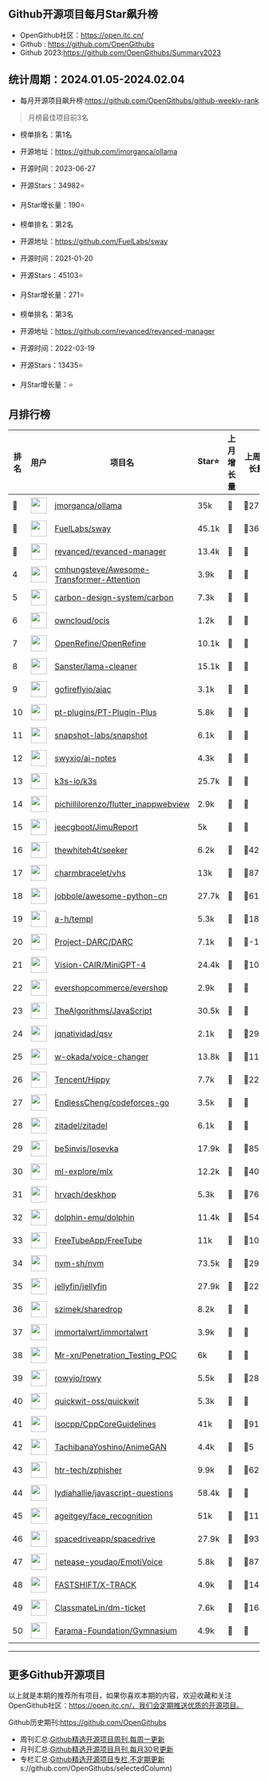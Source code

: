 ## Github开源项目每月Star飙升榜

- OpenGithub社区：https://open.itc.cn/
- Github : https://github.com/OpenGithubs
- Github 2023:https://github.com/OpenGithubs/Summary2023

## 统计周期：2024.01.05-2024.02.04

- 每月开源项目飙升榜:https://github.com/OpenGithubs/github-weekly-rank


> 月榜最佳项目前3名

- 榜单排名：第1名
- 开源地址：https://github.com/jmorganca/ollama
- 开源时间：2023-06-27
- 开源Stars：34982⭐
- 月Star增长量：190⭐

- 榜单排名：第2名
- 开源地址：https://github.com/FuelLabs/sway
- 开源时间：2021-01-20
- 开源Stars：45103⭐
- 月Star增长量：271⭐

- 榜单排名：第3名
- 开源地址：https://github.com/revanced/revanced-manager
- 开源时间：2022-03-19
- 开源Stars：13435⭐
- 月Star增长量：⭐



## 月排行榜

| 排名        |  用户     |  项目名          | Star⭐          | 上月增长量   | 上周增长量      |  开源时间   |
|------------|------------|---------------|---------------- |--------------|----------------|------------|
| 🥇 | <img src="https://avatars.githubusercontent.com/u/151674099?v=4" alt="" size="32" height="32" width="32" data-view-component="true" class="avatar circle"> | [jmorganca/ollama](https://github.com/jmorganca/ollama)| 35k | 🔺 | 🔺2732 | 2023-06-27 |
| 🥈 | <img src="https://avatars.githubusercontent.com/u/55993183?v=4" alt="" size="32" height="32" width="32" data-view-component="true" class="avatar circle"> | [FuelLabs/sway](https://github.com/FuelLabs/sway)| 45.1k | 🔺 | 🔺3627 | 2021-01-20 |
| 🥉 | <img src="https://avatars.githubusercontent.com/u/101597779?v=4" alt="" size="32" height="32" width="32" data-view-component="true" class="avatar circle"> | [revanced/revanced-manager](https://github.com/revanced/revanced-manager)| 13.4k | 🔺 | 🔺 | 2022-03-19 |
| 4 | <img src="https://avatars.githubusercontent.com/u/17039429?u=69203ba464f80cbc3f3672ce6c50a02949aa26e5&v=4" alt="" size="32" height="32" width="32" data-view-component="true" class="avatar circle"> | [cmhungsteve/Awesome-Transformer-Attention](https://github.com/cmhungsteve/Awesome-Transformer-Attention)| 3.9k | 🔺 | 🔺 | 2021-09-15 |
| 5 | <img src="https://avatars.githubusercontent.com/u/25179978?v=4" alt="" size="32" height="32" width="32" data-view-component="true" class="avatar circle"> | [carbon-design-system/carbon](https://github.com/carbon-design-system/carbon)| 7.3k | 🔺 | 🔺 | 2017-03-13 |
| 6 | <img src="https://avatars.githubusercontent.com/u/1645051?v=4" alt="" size="32" height="32" width="32" data-view-component="true" class="avatar circle"> | [owncloud/ocis](https://github.com/owncloud/ocis)| 1.2k | 🔺 | 🔺 | 2019-08-15 |
| 7 | <img src="https://avatars.githubusercontent.com/u/2538880?v=4" alt="" size="32" height="32" width="32" data-view-component="true" class="avatar circle"> | [OpenRefine/OpenRefine](https://github.com/OpenRefine/OpenRefine)| 10.1k | 🔺 | 🔺 | 2012-10-15 |
| 8 | <img src="https://avatars.githubusercontent.com/u/3998421?v=4" alt="" size="32" height="32" width="32" data-view-component="true" class="avatar circle"> | [Sanster/lama-cleaner](https://github.com/Sanster/lama-cleaner)| 15.1k | 🔺 | 🔺 | 2021-11-15 |
| 9 | <img src="https://avatars.githubusercontent.com/u/100200663?v=4" alt="" size="32" height="32" width="32" data-view-component="true" class="avatar circle"> | [gofireflyio/aiac](https://github.com/gofireflyio/aiac)| 3.1k | 🔺 | 🔺 | 2022-12-07 |
| 10 | <img src="https://avatars.githubusercontent.com/u/96382350?v=4" alt="" size="32" height="32" width="32" data-view-component="true" class="avatar circle"> | [pt-plugins/PT-Plugin-Plus](https://github.com/pt-plugins/PT-Plugin-Plus)| 5.8k | 🔺 | 🔺 | 2018-12-16 |
| 11 | <img src="https://avatars.githubusercontent.com/u/72904068?v=4" alt="" size="32" height="32" width="32" data-view-component="true" class="avatar circle"> | [snapshot-labs/snapshot](https://github.com/snapshot-labs/snapshot)| 6.1k | 🔺 | 🔺 | 2020-08-22 |
| 12 | <img src="https://avatars.githubusercontent.com/u/6764957?u=97ad815028595b73b06ee4b0510e66bbe391228d&v=4" alt="" size="32" height="32" width="32" data-view-component="true" class="avatar circle"> | [swyxio/ai-notes](https://github.com/swyxio/ai-notes)| 4.3k | 🔺 | 🔺 | 2022-09-04 |
| 13 | <img src="https://avatars.githubusercontent.com/u/49319725?v=4" alt="" size="32" height="32" width="32" data-view-component="true" class="avatar circle"> | [k3s-io/k3s](https://github.com/k3s-io/k3s)| 25.7k | 🔺 | 🔺 | 2018-05-31 |
| 14 | <img src="https://avatars.githubusercontent.com/u/5956938?u=c14e820e3339502e79b757561f4272bdde3d7691&v=4" alt="" size="32" height="32" width="32" data-view-component="true" class="avatar circle"> | [pichillilorenzo/flutter_inappwebview](https://github.com/pichillilorenzo/flutter_inappwebview)| 2.9k | 🔺 | 🔺 | 2018-09-14 |
| 15 | <img src="https://avatars.githubusercontent.com/u/86360035?v=4" alt="" size="32" height="32" width="32" data-view-component="true" class="avatar circle"> | [jeecgboot/JimuReport](https://github.com/jeecgboot/JimuReport)| 5k | 🔺 | 🔺 | 2019-12-05 |
| 16 | <img src="https://avatars.githubusercontent.com/u/36354846?u=99d06a9237c301569774dac1c70218d5c032773a&v=4" alt="" size="32" height="32" width="32" data-view-component="true" class="avatar circle"> | [thewhiteh4t/seeker](https://github.com/thewhiteh4t/seeker)| 6.2k | 🔺 | 🔺42 | 2018-07-16 |
| 17 | <img src="https://avatars.githubusercontent.com/u/57376114?v=4" alt="" size="32" height="32" width="32" data-view-component="true" class="avatar circle"> | [charmbracelet/vhs](https://github.com/charmbracelet/vhs)| 13k | 🔺 | 🔺87 | 2022-07-19 |
| 18 | <img src="https://avatars.githubusercontent.com/u/8531823?v=4" alt="" size="32" height="32" width="32" data-view-component="true" class="avatar circle"> | [jobbole/awesome-python-cn](https://github.com/jobbole/awesome-python-cn)| 27.7k | 🔺 | 🔺61 | 2015-11-03 |
| 19 | <img src="https://avatars.githubusercontent.com/u/1029947?u=81870ddb3da5cbf268b13e9f0409caf08c5fa9f2&v=4" alt="" size="32" height="32" width="32" data-view-component="true" class="avatar circle"> | [a-h/templ](https://github.com/a-h/templ)| 5.3k | 🔺 | 🔺187 | 2021-04-11 |
| 20 | <img src="https://avatars.githubusercontent.com/u/119692878?v=4" alt="" size="32" height="32" width="32" data-view-component="true" class="avatar circle"> | [Project-DARC/DARC](https://github.com/Project-DARC/DARC)| 7.1k | 🔺 | 🔺-14 | 2023-03-28 |
| 21 | <img src="https://avatars.githubusercontent.com/u/61346166?v=4" alt="" size="32" height="32" width="32" data-view-component="true" class="avatar circle"> | [Vision-CAIR/MiniGPT-4](https://github.com/Vision-CAIR/MiniGPT-4)| 24.4k | 🔺 | 🔺109 | 2023-04-16 |
| 22 | <img src="https://avatars.githubusercontent.com/u/83757778?u=bc6a50c3a111538fb01f4cdba01ea4d524f522ee&v=4" alt="" size="32" height="32" width="32" data-view-component="true" class="avatar circle"> | [evershopcommerce/evershop](https://github.com/evershopcommerce/evershop)| 2.9k | 🔺 | 🔺 | 2021-05-06 |
| 23 | <img src="https://avatars.githubusercontent.com/u/20487725?v=4" alt="" size="32" height="32" width="32" data-view-component="true" class="avatar circle"> | [TheAlgorithms/JavaScript](https://github.com/TheAlgorithms/JavaScript)| 30.5k | 🔺 | 🔺 | 2017-07-13 |
| 24 | <img src="https://avatars.githubusercontent.com/u/1980690?u=6539f97546e6c6e177d7e94e31ecef20d8f66775&v=4" alt="" size="32" height="32" width="32" data-view-component="true" class="avatar circle"> | [jqnatividad/qsv](https://github.com/jqnatividad/qsv)| 2.1k | 🔺 | 🔺29 | 2020-12-11 |
| 25 | <img src="https://avatars.githubusercontent.com/u/48346627?v=4" alt="" size="32" height="32" width="32" data-view-component="true" class="avatar circle"> | [w-okada/voice-changer](https://github.com/w-okada/voice-changer)| 13.8k | 🔺 | 🔺118 | 2022-08-22 |
| 26 | <img src="https://avatars.githubusercontent.com/u/18461506?v=4" alt="" size="32" height="32" width="32" data-view-component="true" class="avatar circle"> | [Tencent/Hippy](https://github.com/Tencent/Hippy)| 7.7k | 🔺 | 🔺22 | 2019-11-15 |
| 27 | <img src="https://avatars.githubusercontent.com/u/7086966?u=ac53cc01d8798356e5702e8291cb7ddb838ee823&v=4" alt="" size="32" height="32" width="32" data-view-component="true" class="avatar circle"> | [EndlessCheng/codeforces-go](https://github.com/EndlessCheng/codeforces-go)| 3.5k | 🔺 | 🔺 | 2019-09-23 |
| 28 | <img src="https://avatars.githubusercontent.com/u/70011121?v=4" alt="" size="32" height="32" width="32" data-view-component="true" class="avatar circle"> | [zitadel/zitadel](https://github.com/zitadel/zitadel)| 6.1k | 🔺 | 🔺 | 2020-03-16 |
| 29 | <img src="https://avatars.githubusercontent.com/u/240091?u=c96c3142cd1ca26a5f86e962068054e12f3af7e7&v=4" alt="" size="32" height="32" width="32" data-view-component="true" class="avatar circle"> | [be5invis/Iosevka](https://github.com/be5invis/Iosevka)| 17.9k | 🔺 | 🔺85 | 2015-07-19 |
| 30 | <img src="https://avatars.githubusercontent.com/u/102832242?v=4" alt="" size="32" height="32" width="32" data-view-component="true" class="avatar circle"> | [ml-explore/mlx](https://github.com/ml-explore/mlx)| 12.2k | 🔺 | 🔺402 | 2023-11-29 |
| 31 | <img src="https://avatars.githubusercontent.com/u/7192749?u=18735e1fcc6c8e78ef75c0a927a7d1a3eb78c491&v=4" alt="" size="32" height="32" width="32" data-view-component="true" class="avatar circle"> | [hrvach/deskhop](https://github.com/hrvach/deskhop)| 5.3k | 🔺 | 🔺76 | 2023-12-25 |
| 32 | <img src="https://avatars.githubusercontent.com/u/5050316?v=4" alt="" size="32" height="32" width="32" data-view-component="true" class="avatar circle"> | [dolphin-emu/dolphin](https://github.com/dolphin-emu/dolphin)| 11.4k | 🔺 | 🔺54 | 2013-07-22 |
| 33 | <img src="https://avatars.githubusercontent.com/u/35975737?v=4" alt="" size="32" height="32" width="32" data-view-component="true" class="avatar circle"> | [FreeTubeApp/FreeTube](https://github.com/FreeTubeApp/FreeTube)| 11k | 🔺 | 🔺101 | 2018-02-28 |
| 34 | <img src="https://avatars.githubusercontent.com/u/49963700?v=4" alt="" size="32" height="32" width="32" data-view-component="true" class="avatar circle"> | [nvm-sh/nvm](https://github.com/nvm-sh/nvm)| 73.5k | 🔺 | 🔺291 | 2010-04-16 |
| 35 | <img src="https://avatars.githubusercontent.com/u/45698031?v=4" alt="" size="32" height="32" width="32" data-view-component="true" class="avatar circle"> | [jellyfin/jellyfin](https://github.com/jellyfin/jellyfin)| 27.9k | 🔺 | 🔺222 | 2018-12-09 |
| 36 | <img src="https://avatars.githubusercontent.com/u/9873?v=4" alt="" size="32" height="32" width="32" data-view-component="true" class="avatar circle"> | [szimek/sharedrop](https://github.com/szimek/sharedrop)| 8.2k | 🔺 | 🔺 | 2014-03-20 |
| 37 | <img src="https://avatars.githubusercontent.com/u/53193414?v=4" alt="" size="32" height="32" width="32" data-view-component="true" class="avatar circle"> | [immortalwrt/immortalwrt](https://github.com/immortalwrt/immortalwrt)| 3.9k | 🔺 | 🔺 | 2019-08-22 |
| 38 | <img src="https://avatars.githubusercontent.com/u/18260135?v=4" alt="" size="32" height="32" width="32" data-view-component="true" class="avatar circle"> | [Mr-xn/Penetration_Testing_POC](https://github.com/Mr-xn/Penetration_Testing_POC)| 6k | 🔺 | 🔺 | 2019-07-24 |
| 39 | <img src="https://avatars.githubusercontent.com/u/50760181?v=4" alt="" size="32" height="32" width="32" data-view-component="true" class="avatar circle"> | [rowyio/rowy](https://github.com/rowyio/rowy)| 5.5k | 🔺 | 🔺28 | 2019-09-05 |
| 40 | <img src="https://avatars.githubusercontent.com/u/98504233?v=4" alt="" size="32" height="32" width="32" data-view-component="true" class="avatar circle"> | [quickwit-oss/quickwit](https://github.com/quickwit-oss/quickwit)| 5.3k | 🔺 | 🔺 | 2021-04-14 |
| 41 | <img src="https://avatars.githubusercontent.com/u/13841574?v=4" alt="" size="32" height="32" width="32" data-view-component="true" class="avatar circle"> | [isocpp/CppCoreGuidelines](https://github.com/isocpp/CppCoreGuidelines)| 41k | 🔺 | 🔺91 | 2015-08-20 |
| 42 | <img src="https://avatars.githubusercontent.com/u/36946777?u=b596d6e77518efc5a332114070df20a976879ce6&v=4" alt="" size="32" height="32" width="32" data-view-component="true" class="avatar circle"> | [TachibanaYoshino/AnimeGAN](https://github.com/TachibanaYoshino/AnimeGAN)| 4.4k | 🔺 | 🔺5 | 2019-07-15 |
| 43 | <img src="https://avatars.githubusercontent.com/u/56682134?u=74fe6bbac57544716e954409c7660ad583f627ce&v=4" alt="" size="32" height="32" width="32" data-view-component="true" class="avatar circle"> | [htr-tech/zphisher](https://github.com/htr-tech/zphisher)| 9.9k | 🔺 | 🔺62 | 2019-11-25 |
| 44 | <img src="https://avatars.githubusercontent.com/u/29451794?u=f45877206b6d211383c6fe83ac8d0fdf50724b64&v=4" alt="" size="32" height="32" width="32" data-view-component="true" class="avatar circle"> | [lydiahallie/javascript-questions](https://github.com/lydiahallie/javascript-questions)| 58.4k | 🔺 | 🔺 | 2019-06-12 |
| 45 | <img src="https://avatars.githubusercontent.com/u/896692?u=b8d3a27a29269c36664db2c4a1caaddbdd9bbe05&v=4" alt="" size="32" height="32" width="32" data-view-component="true" class="avatar circle"> | [ageitgey/face_recognition](https://github.com/ageitgey/face_recognition)| 51k | 🔺 | 🔺111 | 2017-03-04 |
| 46 | <img src="https://avatars.githubusercontent.com/u/101227423?v=4" alt="" size="32" height="32" width="32" data-view-component="true" class="avatar circle"> | [spacedriveapp/spacedrive](https://github.com/spacedriveapp/spacedrive)| 27.9k | 🔺 | 🔺93 | 2021-09-27 |
| 47 | <img src="https://avatars.githubusercontent.com/u/3909232?u=7ce4aa36eb20b8f2076d25a98aead8932d76ef36&v=4" alt="" size="32" height="32" width="32" data-view-component="true" class="avatar circle"> | [netease-youdao/EmotiVoice](https://github.com/netease-youdao/EmotiVoice)| 5.8k | 🔺 | 🔺87 | 2023-11-08 |
| 48 | <img src="https://avatars.githubusercontent.com/u/26767803?u=d98e95d8c3d17941cb1f96e857b6039d9f4d494c&v=4" alt="" size="32" height="32" width="32" data-view-component="true" class="avatar circle"> | [FASTSHIFT/X-TRACK](https://github.com/FASTSHIFT/X-TRACK)| 4.9k | 🔺 | 🔺14 | 2021-03-20 |
| 49 | <img src="https://avatars.githubusercontent.com/u/53087849?u=32ec9d34ee0f84f7ea77da8c60a5094d732516f4&v=4" alt="" size="32" height="32" width="32" data-view-component="true" class="avatar circle"> | [ClassmateLin/dm-ticket](https://github.com/ClassmateLin/dm-ticket)| 7.6k | 🔺 | 🔺16 | 2023-05-22 |
| 50 | <img src="https://avatars.githubusercontent.com/u/62961550?v=4" alt="" size="32" height="32" width="32" data-view-component="true" class="avatar circle"> | [Farama-Foundation/Gymnasium](https://github.com/Farama-Foundation/Gymnasium)| 4.9k | 🔺 | 🔺 | 2022-09-08 |

---
## 更多Github开源项目

以上就是本期的推荐所有项目，如果你喜欢本期的内容，欢迎收藏和关注OpenGithub社区：https://open.itc.cn/，我们会定期推送优质的开源项目。

Github历史期刊:https://github.com/OpenGithubs
- 周刊汇总:[Github精选开源项目周刊,每周一更新](https://github.com/OpenGithubs/weekly)
- 月刊汇总:[Github精选开源项目月刊,每月30号更新](https://github.com/OpenGithubs/monthly)
- 专栏汇总:[Github精选开源项目专栏,不定期更新](https://github.com/OpenGithubs/selectedColumn)
s://github.com/OpenGithubs/selectedColumn)
